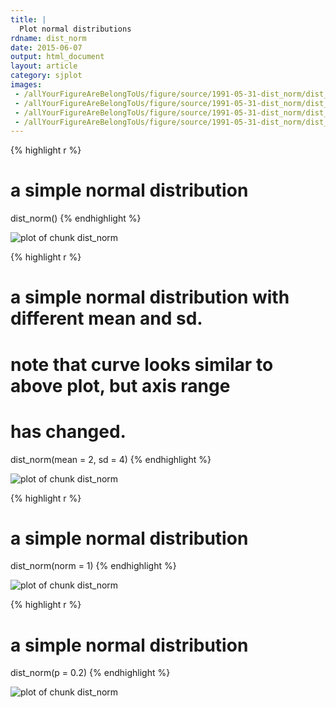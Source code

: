 ```yaml
---
title: |
  Plot normal distributions
rdname: dist_norm
date: 2015-06-07
output: html_document
layout: article
category: sjplot
images:
 - /allYourFigureAreBelongToUs/figure/source/1991-05-31-dist_norm/dist_norm-1.png
 - /allYourFigureAreBelongToUs/figure/source/1991-05-31-dist_norm/dist_norm-2.png
 - /allYourFigureAreBelongToUs/figure/source/1991-05-31-dist_norm/dist_norm-3.png
 - /allYourFigureAreBelongToUs/figure/source/1991-05-31-dist_norm/dist_norm-4.png
---
```





{% highlight r %}
# a simple normal distribution
dist_norm()
{% endhighlight %}

![plot of chunk dist_norm](/allYourFigureAreBelongToUs/figure/source/1991-05-31-dist_norm/dist_norm-1.png) 

{% highlight r %}
# a simple normal distribution with different mean and sd.
# note that curve looks similar to above plot, but axis range
# has changed.
dist_norm(mean = 2, sd = 4)
{% endhighlight %}

![plot of chunk dist_norm](/allYourFigureAreBelongToUs/figure/source/1991-05-31-dist_norm/dist_norm-2.png) 

{% highlight r %}
# a simple normal distribution
dist_norm(norm = 1)
{% endhighlight %}

![plot of chunk dist_norm](/allYourFigureAreBelongToUs/figure/source/1991-05-31-dist_norm/dist_norm-3.png) 

{% highlight r %}
# a simple normal distribution
dist_norm(p = 0.2)
{% endhighlight %}

![plot of chunk dist_norm](/allYourFigureAreBelongToUs/figure/source/1991-05-31-dist_norm/dist_norm-4.png) 